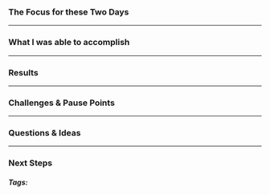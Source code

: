 ### The Focus for these Two Days


***
### What I was able to accomplish

***
### Results

***
### Challenges & Pause Points

***
### Questions & Ideas

***
### Next Steps

##### Tags:




